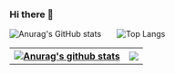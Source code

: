 ### Hi there 👋


 ![Anurag's GitHub stats](https://github-readme-stats.vercel.app/api?username=ngcsmm-aa&rank_icon=github&theme=radical)  &nbsp; &nbsp;  &nbsp; ![Top Langs](https://github-readme-stats.vercel.app/api/top-langs/?username=ngcsmm-aa&layout=compact&theme=radical) 
<!-- ![GitHub Logo](https://github.com/github.png)  -->

<table>
 <thread>
  <tr>
   <th>
    <a href="https://github.com/anuraghazra/github-readme-stats"><img align="center" src="https://camo.githubusercontent.com/2b2b3fde8f1b845c3fa27db64110c19be0c2051322da48f3395794098d5091f4/68747470733a2f2f6769746875622d726561646d652d73746174732e76657263656c2e6170702f6170693f757365726e616d653d7175616e6770616f2673686f775f69636f6e733d74727565267468656d653d67727576626f7826686964655f626f726465723d7472756526696e636c7564655f616c6c5f636f6d6d6974733d74727565" alt="Anurag's github stats" data-canonical-src="https://github-readme-stats.vercel.app/api?username=ngcsmm-aa&amp;show_icons=true&amp;theme=gruvbox&amp;hide_border=true&amp;include_all_commits=true" style="max-width: 100%;"></a>
   </th>

   <th>
    <a href="https://github.com/anuraghazra/github-readme-stats"><img align="center" src="https://camo.githubusercontent.com/950c3c1cb3bb2b5d6e4d70a6c417c29ccf283eb3261b76c0da40c0059ec86afa/68747470733a2f2f6769746875622d726561646d652d73746174732e76657263656c2e6170702f6170692f746f702d6c616e67732f3f757365726e616d653d7175616e6770616f266c61796f75743d636f6d70616374267468656d653d67727576626f7826686964655f626f726465723d7472756526686964653d6373732c736373732c68746d6c" data-canonical-src="https://github-readme-stats.vercel.app/api/top-langs/?username=ngcsmm-aa&amp;layout=compact&amp;theme=gruvbox&amp;hide_border=true&amp;hide=css,scss,html" style="max-width: 100%;"></a>
   </th>
  </tr>
 </thread>
</table>



<!--
**ngcsmm-aa/ngcsmm-aa** is a ✨ _special_ ✨ repository because its `README.md` (this file) appears on your GitHub profile.

Here are some ideas to get you started:

- 🔭 I’m currently working on ...
- 🌱 I’m currently learning ...
- 👯 I’m looking to collaborate on ...
- 🤔 I’m looking for help with ...
- 💬 Ask me about ...
- 📫 How to reach me: ...
- 😄 Pronouns: ...
- ⚡ Fun fact: ...
-->

